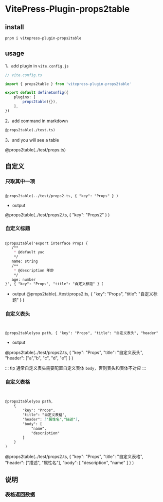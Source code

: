 # VitePress-Plugin-props2table


## install

```bash
pnpm i vitepress-plugin-props2table
```

## usage

1、add plugin in `vite.config.js`

```typescript
// vite.config.ts

import { props2table } from 'vitepress-plugin-props2table'

export default defineConfig({
    plugins: [
        props2table({}),
    ],
})
```


2、add command in markdown

```markdown
@props2table(./test.ts)
```


3、and you will see a table

@props2table(../test/props.ts)



## 自定义 

### 只取其中一项

```markdown

@props2table(../test/props2.ts, { "key": "Props" } )

```
- output

@props2table(../test/props2.ts, { "key": "Props2" } )


### 自定义标题



```markdown

@props2table('export interface Props {
   /**
    * @default yuc
    */
   name: string
   /**
    * @description 年龄
    */
   age: number
}', { "key": "Props", "title": "自定义标题" } )

```
- output
@props2table(../test/props2.ts, { "key": "Props", "title": "自定义标题" } )



### 自定义表头

```markdown
  

@props2table(you path, { "key": "Props", "title": "自定义表头", "header": ["a","b", "c", "d", "e"] } )

```
- output


@props2table(../test/props2.ts, { "key": "Props", "title": "自定义表头", "header": ["a","b", "c", "d", "e"] } )


::: tip
 通常自定义表头需要配置自定义表体 `body`，否则表头和表体不对应
:::


### 自定义表格

```markdown
  

@props2table(you path, 
    { 
        "key": "Props", 
        "title": "自定义表格", 
        "header": ["属性名","描述"],
        "body": [
            "name",
            "description"
        ]
    } 
)

```

@props2table(../test/props2.ts, {  "key": "Props",  "title": "自定义表格",  "header": ["描述", "属性名"], "body": [ "description", "name" ] } )





## 说明

### 表格返回数据